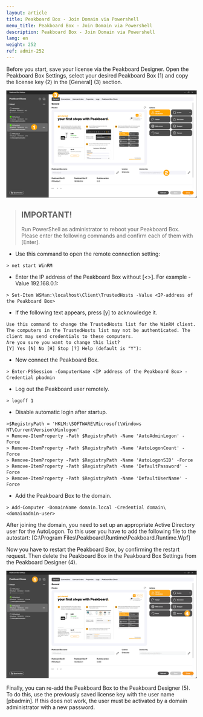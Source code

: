 ```yaml
---
layout: article
title: Peakboard Box - Join Domain via Powershell
menu_title: Peakboard Box - Join Domain via Powershell
description: Peakboard Box - Join Domain via Powershell
lang: en
weight: 252
ref: admin-252
---
```

Before you start, save your license via the Peakboard Designer. Open the Peakboard Box Settings, select your desired Peakboard Box (1) and copy the license key (2) in the [General] (3) section.

![Save license](/assets/images/admin/domain/domain-powershell_01_en.png)

> ## IMPORTANT!
>
> Run PowerShell as administrator to reboot your Peakboard Box. Please enter the following commands and confirm each of them with [Enter]. 


* Use this command to open the remote connection setting:
```
> net start WinRM
```

* Enter the IP address of the Peakboard Box without [&lt;&gt;]. For example -Value 192.168.0.1: 
```
> Set-Item WSMan:\localhost\Client\TrustedHosts -Value <IP-address of the Peakboard Box>
```

* If the following text appears, press [y] to acknowledge it.
```
Use this command to change the TrustedHosts list for the WinRM client. The computers in the TrustedHosts list may not be authenticated. The client may send credentials to these computers.
Are you sure you want to change this list?
[Y] Yes [N] No [H] Stop [?] Help (default is "Y"): 
```

* Now connect the Peakboard Box.
```
> Enter-PSSession -ComputerName <IP address of the Peakboard Box> -Credential pbadmin
```

* Log out the Peakboard user remotely.
```
> logoff 1
```

* Disable automatic login after startup.
```
>$RegistryPath = 'HKLM:\SOFTWARE\Microsoft\Windows NT\CurrentVersion\Winlogon'
> Remove-ItemProperty -Path $RegistryPath -Name 'AutoAdminLogon' -Force
> Remove-ItemProperty -Path $RegistryPath -Name 'AutoLogonCount' -Force
> Remove-ItemProperty -Path $RegistryPath -Name 'AutoLogonSID' -Force
> Remove-ItemProperty -Path $RegistryPath -Name 'DefaultPassword' -Force
> Remove-ItemProperty -Path $RegistryPath -Name 'DefaultUserName' -Force
```

* Add the Peakboard Box to the domain.
```
> Add-Computer -DomainName domain.local -Credential domain\<domainadmin-user>
```

After joining the domain, you need to set up an appropriate Active Directory user for the AutoLogon.
To this user you have to add the following file to the autostart: [C:\Program Files\Peakboard\Runtime\Peakboard.Runtime.Wpf]

Now you have to restart the Peakboard Box, by confirming the restart request. Then delete the Peakboard Box in the Peakboard Box Settings from the Peakboard Designer (4).

![Re-add Peakboard Box](/assets/images/admin/domain/domain-powershell_02_en.png)

Finally, you can re-add the Peakboard Box to the Peakboard Designer (5). To do this, use the previously saved license key with the user name [pbadmin]. If this does not work, the user must be activated by a domain administrator with a new password.
